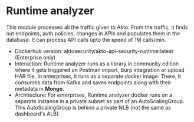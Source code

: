# Runtime analyzer

This module processes all the traffic given to Akto. From the traffic, it finds out endpoints, auth policies, changes in APIs and populates them in the database. It can process API calls upto the speed of 1M calls/min.

* Dockerhub version: aktosecurity/akto-api-security-runtime:latest (Enterprise only)
* Interaction: Runtime analyzer runs as a library in community edition where it gets triggered on Postman import, Burp integration or upload HAR file. In enterprises, it runs as a separate docker image. There, it consumes data from Kafka and saves endpoints along with their metadata in **Mongo**.
* Architecture: For enterprises, Runtime analyzer docker runs on a separate instance in a private subnet as part of an AutoScalingGroup. This AutoScalingGroup is behind a private NLB (not the same as dashboard's ALB).
